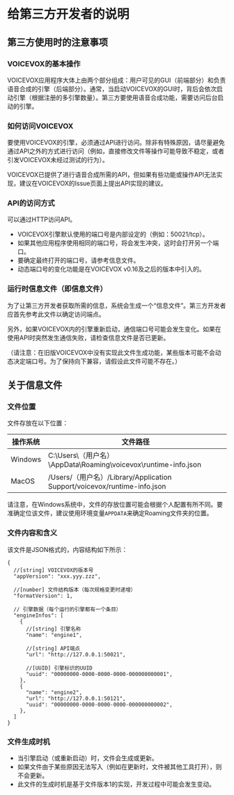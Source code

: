  # 给第三方开发者的说明

## 第三方使用时的注意事项

### VOICEVOX的基本操作

VOICEVOX应用程序大体上由两个部分组成：用户可见的GUI（前端部分）和负责语音合成的引擎（后端部分）。通常，当启动VOICEVOX的GUI时，背后会依次启动引擎（根据注册的多引擎数量）。第三方要使用语音合成功能，需要访问后台启动的引擎。

### 如何访问VOICEVOX

要使用VOICEVOX的引擎，必须通过API进行访问。除非有特殊原因，请尽量避免通过API之外的方式进行访问（例如，直接修改文件等操作可能导致不稳定，或者引发VOICEVOX未经过测试的行为）。

VOICEVOX已提供了进行语音合成所需的API，但如果有些功能或操作API无法实现，建议在VOICEVOX的Issue页面上提出API实现的建议。

### API的访问方式

可以通过HTTP访问API。

- VOICEVOX引擎默认使用的端口号是内部设定的（例如：50021/tcp）。
- 如果其他应用程序使用相同的端口号，将会发生冲突，这时会打开另一个端口。
- 要确定最终打开的端口号，请参考信息文件。
- 动态端口号的变化功能是在VOICEVOX v0.16及之后的版本中引入的。

### 运行时信息文件（即信息文件）

为了让第三方开发者获取所需的信息，系统会生成一个“信息文件”。第三方开发者应首先参考此文件以确定访问端点。

另外，如果VOICEVOX内的引擎重新启动，通信端口号可能会发生变化。如果在使用API时突然发生通信失败，请检查信息文件是否已更新。

（请注意：在旧版VOICEVOX中没有实现此文件生成功能，某些版本可能不会动态决定端口号。为了保持向下兼容，请假设此文件可能不存在。）

## 关于信息文件

### 文件位置

文件存放在以下位置：

| 操作系统        | 文件路径                                                                |
|-----------------|--------------------------------------------------------------------------|
| Windows         | C:\Users\（用户名）\AppData\Roaming\voicevox\runtime-info.json           |
| MacOS           | /Users/（用户名）/Library/Application Support/voicevox/runtime-info.json |

请注意，在Windows系统中，文件的存放位置可能会根据个人配置有所不同。要准确定位该文件，建议使用环境变量`APPDATA`来确定Roaming文件夹的位置。

### 文件内容和含义

该文件是JSON格式的，内容结构如下所示：

```JSONC
{
  //[string] VOICEVOX的版本号
  "appVersion": "xxx.yyy.zzz",

  //[number] 文件结构版本（每次规格变更时递增）
  "formatVersion": 1,

  // 引擎数据（每个运行的引擎都有一个条目）
  "engineInfos": [
    {
      //[string] 引擎名称
      "name": "engine1",
      
      //[string] API端点
      "url": "http://127.0.0.1:50021",

      //[UUID] 引擎标识的UUID
      "uuid": "00000000-0000-0000-0000-000000000001",
    },
    {
      "name": "engine2",
      "url": "http://127.0.0.1:50121",
      "uuid": "00000000-0000-0000-0000-000000000002",
    },
  ]
}
```

### 文件生成时机

- 当引擎启动（或重新启动）时，文件会生成或更新。
- 如果文件由于某些原因无法写入（例如在更新时，文件被其他工具打开），则不会更新。
- 此文件的生成时机是基于文件版本1的实现，开发过程中可能会发生变动。

